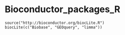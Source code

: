 # Bioconductor_packages_R
```
source("http://bioconductor.org/biocLite.R")
biocLite(c("Biobase", "GEOquery", "limma"))
```
